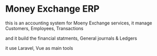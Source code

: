 # Money Exchange ERP
this is an accounting system for Moeny Exchange services, it manage Customers, Employees, Transactions

and it build the financial statments, General journals & Ledgers

it use Laravel, Vue as main tools